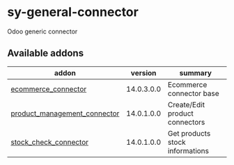 # sy-general-connector
Odoo generic connector

[//]: # (addons)

Available addons
----------------
addon | version | summary
--- | --- | ---
[ecommerce_connector](ecommerce_connector/) | 14.0.3.0.0 | Ecommerce connector base
[product_management_connector](product_management_connector/) | 14.0.1.0.0 | Create/Edit product connectors
[stock_check_connector](stock_check_connector/) | 14.0.1.0.0 | Get products stock informations

[//]: # (end addons)

